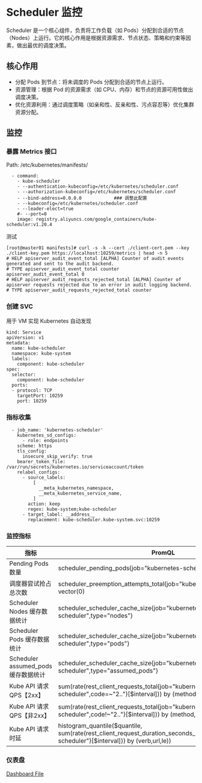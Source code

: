 # Scheduler 监控
Scheduler 是一个核心组件，负责将工作负载（如 Pods）分配到合适的节点（Nodes）上运行。它的核心作用是根据资源需求、节点状态、策略和约束等因素，做出最优的调度决策。

## 核心作用
- 分配 Pods 到节点：将未调度的 Pods 分配到合适的节点上运行。
- 资源管理：根据 Pod 的资源需求（如 CPU、内存）和节点的资源可用性做出调度决策。
- 优化资源利用：通过调度策略（如亲和性、反亲和性、污点容忍等）优化集群资源分配。

## 监控
### 暴露 Metrics 接口
Path: /etc/kubernetes/manifests/
``` 
  - command:
    - kube-scheduler
    - --authentication-kubeconfig=/etc/kubernetes/scheduler.conf
    - --authorization-kubeconfig=/etc/kubernetes/scheduler.conf
    - --bind-address=0.0.0.0            ### 调整此配置
    - --kubeconfig=/etc/kubernetes/scheduler.conf
    - --leader-elect=true
    #- --port=0
    image: registry.aliyuncs.com/google_containers/kube-scheduler:v1.20.4
```
测试
``` 
[root@master01 manifests]# curl -s -k --cert ./client-cert.pem --key ./client-key.pem https://localhost:10259/metrics | head -n 5
# HELP apiserver_audit_event_total [ALPHA] Counter of audit events generated and sent to the audit backend.
# TYPE apiserver_audit_event_total counter
apiserver_audit_event_total 0
# HELP apiserver_audit_requests_rejected_total [ALPHA] Counter of apiserver requests rejected due to an error in audit logging backend.
# TYPE apiserver_audit_requests_rejected_total counter
```

### 创建 SVC
用于 VM 实现 Kubernetes 自动发现
``` 
kind: Service
apiVersion: v1
metadata:
  name: kube-scheduler
  namespace: kube-system
  labels:
    component: kube-scheduler
spec:
  selector:
    component: kube-scheduler
  ports:
  - protocol: TCP
    targetPort: 10259
    port: 10259
```
### 指标收集
``` 
  - job_name: 'kubernetes-scheduler'
    kubernetes_sd_configs:
      - role: endpoints
    scheme: https
    tls_config:
      insecure_skip_verify: true
    bearer_token_file: /var/run/secrets/kubernetes.io/serviceaccount/token
    relabel_configs:
      - source_labels:
          [
            __meta_kubernetes_namespace,
            __meta_kubernetes_service_name,
          ]
        action: keep
        regex: kube-system;kube-scheduler
      - target_label: __address__
        replacement: kube-scheduler.kube-system.svc:10259
```
### 监控指标
| 指标                     | PromQL                                                                                                                                        |
|------------------------|-----------------------------------------------------------------------------------------------------------------------------------------------|
| Pending Pods 数量        | scheduler_pending_pods{job="kubernetes-scheduler"}                                                                                            |
| 调度器尝试抢占总次数            | scheduler_preemption_attempts_total{job="kubernetes-scheduler"} or vector(0)        |
| Scheduler Nodes 缓存数据统计 | scheduler_scheduler_cache_size{job="kubernetes-scheduler",type="nodes"}                                                                       
| Scheduler Pods 缓存数据统计  | scheduler_scheduler_cache_size{job="kubernetes-scheduler",type="pods"}                                                                        
| Scheduler assumed_pods 缓存数据统计  | scheduler_scheduler_cache_size{job="kubernetes-scheduler",type="assumed_pods"}                                                                
| Kube API 请求QPS【2xx】 | sum(rate(rest_client_requests_total{job="kubernetes-scheduler",code=~"2.."}[$interval])) by (method,code)                                     |
| Kube API 请求QPS【非2xx】 | sum(rate(rest_client_requests_total{job="kubernetes-scheduler",code!~"2.."}[$interval])) by (method,code)                                     |
| Kube API 请求时延 | histogram_quantile($quantile, sum(rate(rest_client_request_duration_seconds_bucket{job="kubernetes-scheduler"}[$interval])) by (verb,url,le)) |

### 仪表盘
[Dashboard File](../../Dashboard/scheduler.json)

